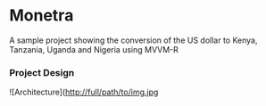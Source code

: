 # Monetra
A sample project showing the conversion of the US dollar to Kenya, Tanzania, Uganda and Nigeria using MVVM-R

### Project Design
![Architecture]([http://full/path/to/img.jpg](https://github.com/iaaqibhussain/Monetra/blob/master/Design/architecture.png?raw=true)
